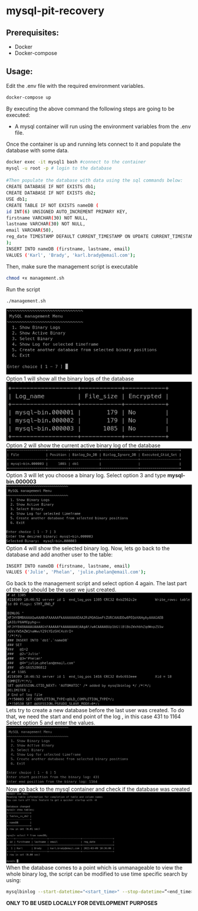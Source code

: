 # mysql-pit-recovery
## Prerequisites:
- Docker
- Docker-compose
## Usage:
Edit the .env file with the required environment variables. 
```sh
docker-compose up
```
By executing the above command the following steps are going to be executed:
- A mysql container will run using the environment variables from the .env file. 

Once the container is up and running lets connect to it and populate the database with some data.
```sh
docker exec -it mysql1 bash #connect to the container
mysql -u root -p # login to the database

#Then populate the database with data using the sql commands below: 
CREATE DATABASE IF NOT EXISTS db1;
CREATE DATABASE IF NOT EXISTS db2;
USE db1;
CREATE TABLE IF NOT EXISTS nameDB (
id INT(6) UNSIGNED AUTO_INCREMENT PRIMARY KEY,
firstname VARCHAR(30) NOT NULL,
lastname VARCHAR(30) NOT NULL,
email VARCHAR(50),
reg_date TIMESTAMP DEFAULT CURRENT_TIMESTAMP ON UPDATE CURRENT_TIMESTAMP
);
INSERT INTO nameDB (firstname, lastname, email)
VALUES ('Karl', 'Brady', 'karl.brady@email.com');
```
Then, make sure the management script is executable
```sh
chmod +x management.sh
```
Run the script
```sh
./management.sh
```
![Alt text](/screenshots/pit1.png?raw=true "script welcome screenshot")
Option 1 will show all the binary logs of the database
![Alt text](/screenshots/pit2.png?raw=true "script welcome screenshot")
Option 2 will show the current active binary log of the database
![Alt text](/screenshots/pit3.png?raw=true "script welcome screenshot")
Option 3 will let you choose a binary log. Select option 3 and type **mysql-bin.000003**
![Alt text](/screenshots/pit4.png?raw=true "script welcome screenshot")
Option 4 will show the selected binary log. 
Now, lets go back to the database and add another user to the table:
```sh
INSERT INTO nameDB (firstname, lastname, email)
VALUES ('Julie', 'Phelan', 'julie.phelan@email.com');
```
Go back to the management script and select option 4 again. The last part of the log should be the user we just created. 
![Alt text](/screenshots/pit5.png?raw=true "script welcome screenshot")
Lets try to create a new database before the last user was created. To do that, we need the start and end point of the log , in this case 431 to 1164
Select option 5 and enter the values.
![Alt text](/screenshots/pit6.png?raw=true "script welcome screenshot")
Now go back to the mysql container and check if the database was created
![Alt text](/screenshots/pit7.png?raw=true "script welcome screenshot")
When the database comes to a point which is unmanageable to view the whole binary log, the script can be modified to use time specific search by using:
```sh
mysqlbinlog --start-datetime="<start_time>" --stop-datetime=”<end_time>"   --verbose /var/lib/mysql/<binary_log>
```
**ONLY TO BE USED LOCALLY FOR DEVELOPMENT PURPOSES**
